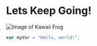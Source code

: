 # Lets Keep Going!
![Image of Kawaii Frog](https://github.com/user-attachments/assets/040a6e51-4d6e-437d-a76d-9124ca390a7e)

``` javascript
var myVar = "Hello, world!";
```
